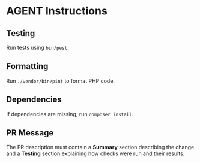 # AGENT Instructions

## Testing

Run tests using `bin/pest`.

## Formatting

Run `./vendor/bin/pint` to format PHP code.

## Dependencies

If dependencies are missing, run `composer install`.

## PR Message

The PR description must contain a **Summary** section describing the change and a **Testing** section explaining how checks were run and their results.
